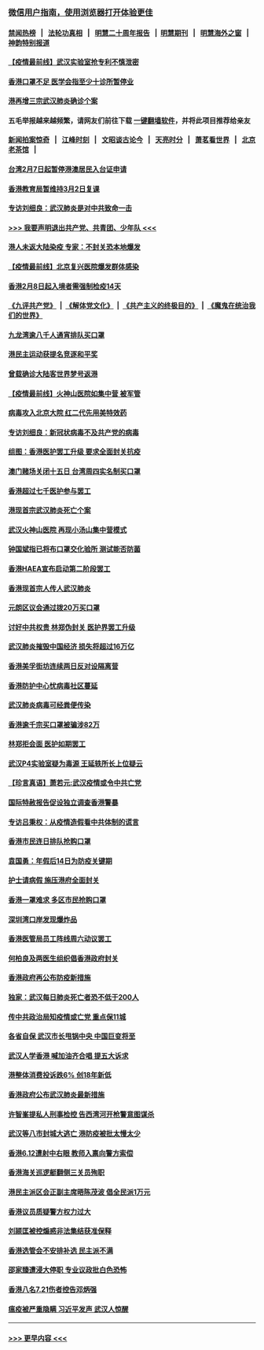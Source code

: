 ### [微信用户指南，使用浏览器打开体验更佳](https://github.com/gfw-breaker/banned-news1/blob/master/indexes/wechat-guide.md?t=0)
#### [禁闻热榜](热点新闻.md?t=0)  &nbsp;&nbsp;|&nbsp;&nbsp; [法轮功真相](https://github.com/gfw-breaker/truth/blob/master/README.md?t=0) &nbsp;&nbsp;|&nbsp;&nbsp; [明慧二十周年报告](https://github.com/gfw-breaker/mh-reports/blob/master/README.md?t=0) &nbsp;&nbsp;|&nbsp;&nbsp;[明慧期刊](https://github.com/gfw-breaker/mh-qikan) &nbsp;&nbsp;|&nbsp;&nbsp; [明慧海外之窗](https://github.com/gfw-breaker/mh-news/blob/master/README.md?t=0) &nbsp;&nbsp;|&nbsp;&nbsp; [神韵特别报道](https://github.com/gfw-breaker/mh-news/blob/master/shenyun.md?t=0)
#### [【疫情最前线】武汉实验室抢专利不慎泄密](../pages/nsc415/n11850310.md?t=02071733) 
#### [香港口罩不足 医学会指至少十诊所暂停业](../pages/nsc415/n11850301.md?t=02071733) 
#### [港再增三宗武汉肺炎确诊个案](../pages/nsc415/n11850328.md?t=02071733) 
#### 五毛举报越来越频繁，请网友们前往下载 [一键翻墙软件](https://github.com/gfw-breaker/ssr-accounts)，并将此项目推荐给亲友
#### [新闻拍案惊奇](https://github.com/gfw-breaker/banned-news1/blob/master/pages/link4.md) &nbsp;&nbsp;|&nbsp;&nbsp; [江峰时刻](https://github.com/gfw-breaker/banned-news1/blob/master/pages/link4.md) &nbsp;&nbsp;|&nbsp;&nbsp; [文昭谈古论今](https://github.com/gfw-breaker/banned-news1/blob/master/pages/link4.md) &nbsp;&nbsp;|&nbsp;&nbsp; [天亮时分](https://github.com/gfw-breaker/banned-news1/blob/master/pages/link4.md) &nbsp;&nbsp;|&nbsp;&nbsp; [萧茗看世界](https://github.com/gfw-breaker/banned-news1/blob/master/pages/link4.md) &nbsp;&nbsp;|&nbsp;&nbsp; [北京老茶馆](https://github.com/gfw-breaker/banned-news1/blob/master/pages/link4.md) &nbsp;&nbsp;|&nbsp;&nbsp; 
#### [台湾2月7日起暂停港澳居民入台证申请](../pages/nsc415/n11850304.md?t=02071733) 
#### [香港教育局暂维持3月2日复课](../pages/nsc415/n11850260.md?t=02071733) 
#### [专访刘细良：武汉肺炎是对中共致命一击](../pages/nsc415/n11849934.md?t=02071733) 
#### [>>> 我要声明退出共产党、共青团、少年队 <<<](https://github.com/begood0513/goodnews/blob/master/quit/letter.md) 
#### [港人未返大陆染疫 专家：不封关恐本地爆发](../pages/nsc415/n11848021.md?t=02071733) 
#### [【疫情最前线】北京复兴医院爆发群体感染](../pages/nsc415/n11847626.md?t=02071733) 
#### [香港2月8日起入境者需强制检疫14天](../pages/nsc415/n11847658.md?t=02071733) 
#### [《九评共产党》](https://github.com/begood0513/9ping.md/blob/master/README.md) &nbsp;|&nbsp; [《解体党文化》](../../../../jtdwh.md/blob/master/README.md)  &nbsp;|&nbsp; [《共产主义的终极目的》](../../../../gczydzjmd.md/blob/master/README.md) &nbsp;|&nbsp; [《魔鬼在统治我们的世界》](../../../../mgztzwmdsj.md/blob/master/README.md) 
#### [九龙湾逾八千人通宵排队买口罩](../pages/nsc415/n11847647.md?t=02071733) 
#### [港民主运动获提名竞逐和平奖](../pages/nsc415/n11847633.md?t=02071733) 
#### [曾载确诊大陆客世界梦号返港](../pages/nsc415/n11847608.md?t=02071733) 
#### [【疫情最前线】火神山医院如集中营 被军管](../pages/nsc415/n11847524.md?t=02071733) 
#### [病毒攻入北京大院 红二代先用美特效药](../pages/nsc415/n11847427.md?t=02071733) 
#### [专访刘细良：新冠状病毒不及共产党的病毒](../pages/nsc415/n11847164.md?t=02071733) 
#### [组图：香港医护罢工升级 要求全面封关抗疫](../pages/nsc415/n11844107.md?t=02071733) 
#### [澳门赌场关闭十五日 台湾周四实名制买口罩](../pages/nsc415/n11845083.md?t=02071733) 
#### [香港超过七千医护参与罢工](../pages/nsc415/n11845051.md?t=02071733) 
#### [港现首宗武汉肺炎死亡个案](../pages/nsc415/n11844998.md?t=02071733) 
#### [武汉火神山医院 再现小汤山集中营模式](../pages/nsc415/n11844763.md?t=02071733) 
#### [钟国斌指已将布口罩交化验所 测试能否防菌](../pages/nsc415/n11842783.md?t=02071733) 
#### [香港HAEA宣布启动第二阶段罢工](../pages/nsc415/n11842723.md?t=02071733) 
#### [香港现首宗人传人武汉肺炎](../pages/nsc415/n11842766.md?t=02071733) 
#### [元朗区议会通过拨20万买口罩](../pages/nsc415/n11842754.md?t=02071733) 
#### [讨好中共权贵 林郑伪封关 医护界罢工升级](../pages/nsc415/n11842359.md?t=02071733) 
#### [武汉肺炎摧毁中国经济 损失将超过16万亿](../pages/nsc415/n11839723.md?t=02071733) 
#### [香港美孚街坊连续两日反对设隔离营](../pages/nsc415/n11839962.md?t=02071733) 
#### [香港防护中心忧病毒社区蔓延](../pages/nsc415/n11839933.md?t=02071733) 
#### [武汉肺炎病毒可经粪便传染](../pages/nsc415/n11839939.md?t=02071733) 
#### [香港逾千宗买口罩被骗涉82万](../pages/nsc415/n11839914.md?t=02071733) 
#### [林郑拒会面 医护如期罢工](../pages/nsc415/n11839892.md?t=02071733) 
#### [武汉P4实验室疑为毒源 王延轶所长上位疑云](../pages/nsc415/n11835543.md?t=02071733) 
#### [【珍言真语】萧若元:武汉疫情或令中共亡党](../pages/nsc415/n11829394.md?t=02071733) 
#### [国际特赦报告促设独立调查香港警暴](../pages/nsc415/n11833845.md?t=02071733) 
#### [专访吕秉权：从疫情造假看中共体制的谎言](../pages/nsc415/n11833813.md?t=02071733) 
#### [香港市民连日排队抢购口罩](../pages/nsc415/n11833794.md?t=02071733) 
#### [袁国勇：年假后14日为防疫关键期](../pages/nsc415/n11831088.md?t=02071733) 
#### [护士请病假 施压港府全面封关](../pages/nsc415/n11831030.md?t=02071733) 
#### [香港一罩难求 多区市民抢购口罩](../pages/nsc415/n11831002.md?t=02071733) 
#### [深圳湾口岸发现爆炸品](../pages/nsc415/n11828802.md?t=02071733) 
#### [香港医管局员工阵线周六动议罢工](../pages/nsc415/n11828762.md?t=02071733) 
#### [何柏良及两医生组织倡香港政府封关](../pages/nsc415/n11828749.md?t=02071733) 
#### [香港政府再公布防疫新措施](../pages/nsc415/n11828716.md?t=02071733) 
#### [独家：武汉每日肺炎死亡者恐不低于200人](../pages/nsc415/n11828240.md?t=02071733) 
#### [传中共政治局知疫情或亡党 重点保11城](../pages/nsc415/n11828145.md?t=02071733) 
#### [各省自保 武汉市长甩锅中央 中国巨变将至](../pages/nsc415/n11828021.md?t=02071733) 
#### [武汉人学香港 喊加油齐合唱 提五大诉求](../pages/nsc415/n11827046.md?t=02071733) 
#### [港整体消费投诉跌6% 创18年新低](../pages/nsc415/n11817280.md?t=02071733) 
#### [香港政府公布武汉肺炎最新措施](../pages/nsc415/n11817152.md?t=02071733) 
#### [许智峯提私人刑事检控 告西湾河开枪警意图谋杀](../pages/nsc415/n11817132.md?t=02071733) 
#### [武汉等八市封城大逃亡 港防疫被批太慢太少](../pages/nsc415/n11817058.md?t=02071733) 
#### [香港6.12遭射中右眼 教师入禀向警方索偿](../pages/nsc415/n11814678.md?t=02071733) 
#### [香港海关巡逻艇翻侧三关员殉职](../pages/nsc415/n11814604.md?t=02071733) 
#### [港民主派区会正副主席晤陈茂波 倡全民派1万元](../pages/nsc415/n11814582.md?t=02071733) 
#### [香港议员质疑警方权力过大](../pages/nsc415/n11814560.md?t=02071733) 
#### [刘颕匡被控煽惑非法集结获准保释](../pages/nsc415/n11811727.md?t=02071733) 
#### [香港选管会不安排补选 民主派不满](../pages/nsc415/n11811691.md?t=02071733) 
#### [邵家臻遭浸大停职 专业议政批白色恐怖](../pages/nsc415/n11811670.md?t=02071733) 
#### [香港八名7.21伤者控告邓炳强](../pages/nsc415/n11811623.md?t=02071733) 
#### [瘟疫被严重隐瞒 习近平发声 武汉人惊醒](../pages/nsc415/n11811186.md?t=02071733) 

----
#### [ >>> 更早内容 <<< ](../indexes/nsc415-earlier.md)
